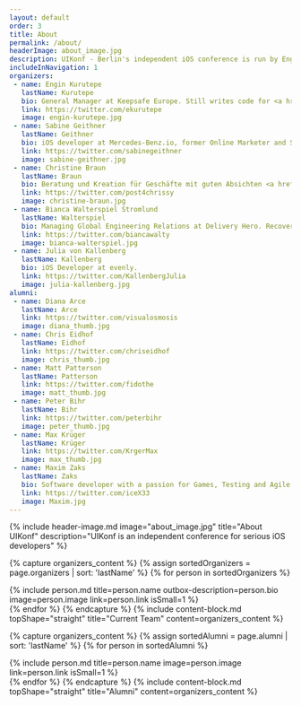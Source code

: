 ```yaml
---
layout: default
order: 3
title: About
permalink: /about/
headerImage: about_image.jpg
description: UIKonf - Berlin's independent iOS conference is run by Engin Kurutepe, Maxim Zaks and Sabine Geithner.
includeInNavigation: 1
organizers:
 - name: Engin Kurutepe
   lastName: Kurutepe
   bio: General Manager at Keepsafe Europe. Still writes code for <a href="https://itunes.apple.com/de/app/solar-watch-24h-solar-clock/id1191365122?l=en&mt=8">Solar Watch</a>. Flies gliders at <a href="http://www.fcc-berlin.de">FCC Berlin</a>.
   link: https://twitter.com/ekurutepe
   image: engin-kurutepe.jpg
 - name: Sabine Geithner
   lastName: Geithner
   bio: iOS developer at Mercedes-Benz.io, former Online Marketer and Scientist.
   link: https://twitter.com/sabinegeithner
   image: sabine-geithner.jpg
 - name: Christine Braun
   lastName: Braun
   bio: Beratung und Kreation für Geschäfte mit guten Absichten <a href="mailto:post@chrissybrown.com">post@chrissybrown.com</a>.
   link: https://twitter.com/post4chrissy
   image: christine-braun.jpg
 - name: Bianca Walterspiel Stromlund
   lastName: Walterspiel
   bio: Managing Global Engineering Relations at Delivery Hero. Recovering Tech Recruiter.
   link: https://twitter.com/biancawalty
   image: bianca-walterspiel.jpg
 - name: Julia von Kallenberg
   lastName: Kallenberg
   bio: iOS Developer at evenly.
   link: https://twitter.com/KallenbergJulia
   image: julia-kallenberg.jpg
alumni:
 - name: Diana Arce
   lastName: Arce
   link: https://twitter.com/visualosmosis
   image: diana_thumb.jpg
 - name: Chris Eidhof
   lastName: Eidhof
   link: https://twitter.com/chriseidhof
   image: chris_thumb.jpg
 - name: Matt Patterson
   lastName: Patterson
   link: https://twitter.com/fidothe
   image: matt_thumb.jpg
 - name: Peter Bihr
   lastName: Bihr
   link: https://twitter.com/peterbihr
   image: peter_thumb.jpg
 - name: Max Krüger
   lastName: Krüger
   link: https://twitter.com/KrgerMax
   image: max_thumb.jpg
 - name: Maxim Zaks
   lastName: Zaks
   bio: Software developer with a passion for Games, Testing and Agile.
   link: https://twitter.com/iceX33
   image: Maxim.jpg
---
```


{% include header-image.md image="about_image.jpg" title="About UIKonf" description="UIKonf is an independent conference for serious iOS developers" %}


{% capture organizers_content %}
	{% assign sortedOrganizers = page.organizers | sort: 'lastName' %}
	{% for person in sortedOrganizers %}
		<div class="uk-width-medium-1-3 uk-width-small-1-1 uk-width-large-1-5">
        {% include person.md title=person.name outbox-description=person.bio image=person.image link=person.link isSmall=1 %}
	  </div>
	{% endfor %}
{% endcapture %}
{% include content-block.md topShape="straight" title="Current Team" content=organizers_content %}


{% capture organizers_content %}
	{% assign sortedAlumni = page.alumni | sort: 'lastName' %}
	{% for person in sortedAlumni %}
		<div class="uk-width-large-1-5 uk-width-small-1-2 uk-width-medium-1-3">
        {% include person.md title=person.name image=person.image link=person.link isSmall=1 %}
	  </div>
	{% endfor %}
{% endcapture %}
{% include content-block.md topShape="straight" title="Alumni" content=organizers_content %}

